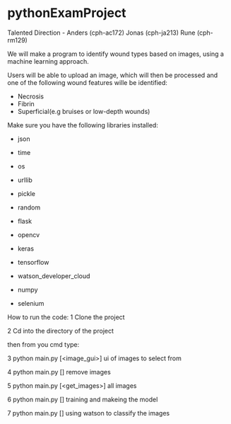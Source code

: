 # pythonExamProject
Talented Direction - Anders (cph-ac172) Jonas (cph-ja213) Rune (cph-rm129)


We will make a program to identify wound types based on images, using a machine learning approach.

Users will be able to upload an image, which will then be processed and one of the following wound features wille be identified: 

- Necrosis
- Fibrin
- Superficial(e.g bruises or low-depth wounds)


Make sure you have the following libraries installed:

- json

- time

- os

- urllib

- pickle

- random

- flask

- opencv

- keras

- tensorflow

- watson_developer_cloud

- numpy

- selenium

How to run the code:
1 Clone the project

2 Cd into the directory of the project

then from you cmd type:

3 python main.py [<image_gui>] ui of images to select from 

4  python main.py [<cleanup>] remove images
  
5  python main.py [<get_images>] all images

6 python main.py [<training>] training and makeing the model

7 python main.py [<watson>] using watson to classify the images



